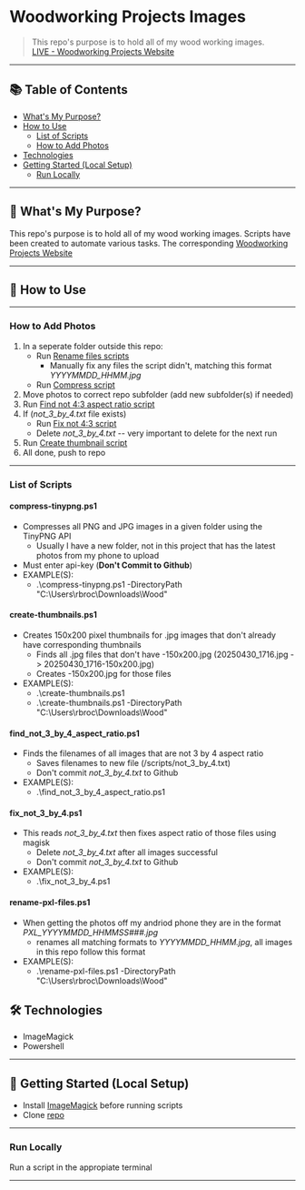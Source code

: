 # Woodworking Projects Images

> This repo's purpose is to hold all of my wood working images. <br/>
> [LIVE - Woodworking Projects Website](https://woodworking-projects.ryan-brock.com/)

---

## 📚 Table of Contents

- [What's My Purpose?](#-whats-my-purpose)
- [How to Use](#-how-to-use)
  - [List of Scripts](#list-of-scripts)
  - [How to Add Photos](#how-to-add-photos)
- [Technologies](#-technologies)
- [Getting Started (Local Setup)](#-getting-started-local-setup)
  - [Run Locally](#run-locally)

---

## 🧠 What's My Purpose?

This repo's purpose is to hold all of my wood working images. Scripts have been created to automate various tasks. The corresponding [Woodworking Projects Website](https://woodworking-projects.ryan-brock.com/)

---

## 🚦 How to Use

---

### How to Add Photos
  1. In a seperate folder outside this repo:
      - Run [Rename files scripts](#rename-pxl-filesps1)
        - Manually fix any files the script didn't, matching this format *YYYYMMDD_HHMM.jpg*  
      - Run [Compress script](#compress-tinypngps1) 
  2. Move photos to correct repo subfolder (add new subfolder(s) if needed)
  3. Run [Find not 4:3 aspect ratio script](#find_not_3_by_4_aspect_ratiops1) 
  4. If (*not_3_by_4.txt* file exists) 
      - Run [Fix not 4:3 script](#fix_not_3_by_4ps1)
      - Delete *not_3_by_4.txt* -- very important to delete for the next run
  5. Run [Create thumbnail script](#create-thumbnailsps1)  
  6. All done, push to repo

---

### List of Scripts

#### compress-tinypng.ps1
  - Compresses all PNG and JPG images in a given folder using the TinyPNG API
    - Usually I have a new folder, not in this project that has the latest photos from my phone to upload
  - Must enter api-key (**Don't Commit to Github**)
  - EXAMPLE(S): 
    - .\compress-tinypng.ps1 -DirectoryPath "C:\Users\rbroc\Downloads\Wood"

#### create-thumbnails.ps1
  - Creates 150x200 pixel thumbnails for .jpg images that don't already have corresponding thumbnails
    - Finds all .jpg files that don't have -150x200.jpg (20250430_1716.jpg -> 20250430_1716-150x200.jpg)
    - Creates -150x200.jpg for those files
  - EXAMPLE(S):
    - .\create-thumbnails.ps1
    - .\create-thumbnails.ps1 -DirectoryPath "C:\Users\rbroc\Downloads\Wood"

#### find_not_3_by_4_aspect_ratio.ps1
  - Finds the filenames of all images that are not 3 by 4 aspect ratio 
    - Saves filenames to new file (/scripts/not_3_by_4.txt)
    - Don't commit *not_3_by_4.txt* to Github 
  - EXAMPLE(S):
    - .\find_not_3_by_4_aspect_ratio.ps1

#### fix_not_3_by_4.ps1
- This reads *not_3_by_4.txt* then fixes aspect ratio of those files using magisk
  - Delete *not_3_by_4.txt* after all images successful
  - Don't commit *not_3_by_4.txt* to Github
- EXAMPLE(S):
  - .\fix_not_3_by_4.ps1

#### rename-pxl-files.ps1
- When getting the photos off my andriod phone they are in the format *PXL_YYYYMMDD_HHMMSS###.jpg*
  - renames all matching formats to *YYYYMMDD_HHMM.jpg*, all images in this repo follow this format
- EXAMPLE(S):
  - .\rename-pxl-files.ps1 -DirectoryPath "C:\Users\rbroc\Downloads\Wood"

## 🛠 Technologies

- ImageMagick
- Powershell

---

## 🚀 Getting Started (Local Setup)

* Install [ImageMagick](https://imagemagick.org/script/download.php#windows) before running scripts
* Clone [repo](https://github.com/rbrock44/woodworking-project-images)

---

### Run Locally

Run a script in the appropiate terminal

---
